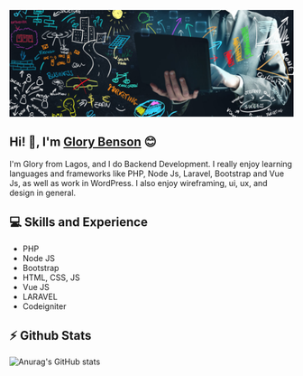 ![Backend Developer](https://github.com/faithhub/faithhub/blob/main/faithhub-github-banner.jpg)
## Hi! 👋, I'm  [Glory Benson](theglorybenson@gmail.com) :blush:
I'm Glory from Lagos, and I do Backend Development. I really enjoy learning languages and frameworks like PHP, Node Js, Laravel, Bootstrap and Vue Js, as well as work in WordPress. I also enjoy wireframing, ui, ux, and design in general.
## :computer: Skills and Experience
* PHP
* Node JS
* Bootstrap
* HTML, CSS, JS
* Vue JS
* LARAVEL
* Codeigniter
## :zap: Github Stats
![Anurag's GitHub stats](https://github-readme-stats.vercel.app/api?username=faithub&show_icons=true&theme=dark)
